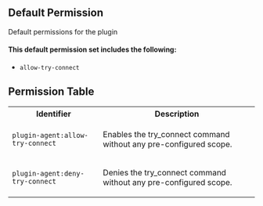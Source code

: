 ## Default Permission

Default permissions for the plugin

#### This default permission set includes the following:

- `allow-try-connect`

## Permission Table

<table>
<tr>
<th>Identifier</th>
<th>Description</th>
</tr>


<tr>
<td>

`plugin-agent:allow-try-connect`

</td>
<td>

Enables the try_connect command without any pre-configured scope.

</td>
</tr>

<tr>
<td>

`plugin-agent:deny-try-connect`

</td>
<td>

Denies the try_connect command without any pre-configured scope.

</td>
</tr>
</table>
